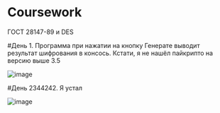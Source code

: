 # Coursework
ГОСТ 28147-89 и DES

#День 1. Программа при нажатии на кнопку Генерате выводит результат шифрования в консось. Кстати, я не нашёл пайкрипто на версию выше 3.5

![image](https://user-images.githubusercontent.com/60102276/192028583-a5a87004-071d-4ca5-97b9-a94feaf185e5.png)

#День 2344242. Я устал



![image](https://user-images.githubusercontent.com/60102276/193322381-eb8b2762-ad73-4626-a46f-7d268e00e88f.png)
